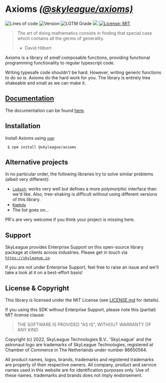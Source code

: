 # Axioms [_(@skyleague/axioms)_](https://skyleague.github.io/axioms/)

<p>
  <img alt="Lines of code" src="https://img.shields.io/tokei/lines/github/skyleague/axioms" />
  <img alt="Version" src="https://img.shields.io/github/package-json/v/skyleague/axioms" />
  <img alt="LGTM Grade" src="https://img.shields.io/lgtm/grade/javascript/github/skyleague/axioms" />
  <img src="https://img.shields.io/badge/node-%3E%3D16-blue.svg" />
  <a href="#" target="_blank">
    <img alt="License: MIT" src="https://img.shields.io/badge/License-MIT-yellow.svg" />
  </a>
</p>

> The art of doing mathematics consists in finding that special case which contains all the germs of generality.
>
> -   David Hilbert

Axioms is a library of _small_ composable functions, providing functional programming functionality to regular typescript code.

Writing typesafe code shouldn't be hard. However, writing generic functions to do so _is_. Axioms do the hard work for you. The library is entirely tree shakeable and small as we can make it.

## [Documentation](https://skyleague.github.io/axioms/)

The documentation can be found [here](https://skyleague.github.io/axioms/).

## Installation

Install Axioms using [`npm`](https://www.npmjs.com/):

```console
 $ npm install @skyleague/axioms
```

## Alternative projects

In no particular order, the following libraries try to solve similar problems (albeit very different):

-   [`Lodash`](https://github.com/lodash/lodash); works very well but defines a more polymorphic interface than we'd like. Also, tree-shaking is difficult without using different versions of this library.
-   [`Rambda`](https://ramdajs.com/)
-   The list goes on...

PR's are very welcome if you think your project is missing here.

## Support

SkyLeague provides Enterprise Support on this open-source library package at clients across industries. Please get in touch via [`https://skyleague.io`](https://skyleague.io).

If you are not under Enterprise Support, feel free to raise an issue and we'll take a look at it on a best-effort basis!

## License & Copyright

This library is licensed under the MIT License (see [LICENSE.md](./LICENSE.md) for details).

If you using this SDK without Enterprise Support, please note this (partial) MIT license clause:

> THE SOFTWARE IS PROVIDED "AS IS", WITHOUT WARRANTY OF ANY KIND

Copyright (c) 2022, SkyLeague Technologies B.V.. 'SkyLeague' and the astronaut logo are trademarks of SkyLeague Technologies, registered at Chamber of Commerce in The Netherlands under number 86650564.

All product names, logos, brands, trademarks and registered trademarks are property of their respective owners. All company, product and service names used in this website are for identification purposes only. Use of these names, trademarks and brands does not imply endorsement.
